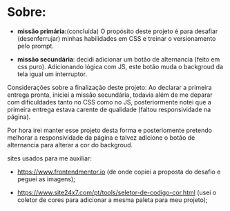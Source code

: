 # Sobre:

- **missão primária:**(concluída) O propósito deste projeto é para desafiar (desenferrujar) minhas habilidades em CSS e treinar o versionamento pelo prompt.

- **missão secundária**: decidi adicionar um botão de alternancia (feito em css puro). Adicionando lógica com JS, este botão muda
o backgroud da tela igual um interruptor.


Considerações sobre a finalização deste projeto:
Ao declarar a primeira entrega pronta, iniciei a missão secundária, todavia além de me deparar com dificuldades tanto no CSS como no JS, posteriormente notei que a primeira entrega estava carente de qualidade (faltou responsividade na página).


Por hora irei manter esse projeto desta forma e posteriomente pretendo melhorar a responsividade da página e talvez adicione o botão de alternancia para alterar a cor do backgroud.

sites usados para me auxiliar:

- https://www.frontendmentor.io 
(de onde copiei a proposta do desafio e peguei as imagens);

- https://www.site24x7.com/pt/tools/seletor-de-codigo-cor.html 
(usei o coletor de cores para adicionar a 
mesma paleta para meu projeto);
